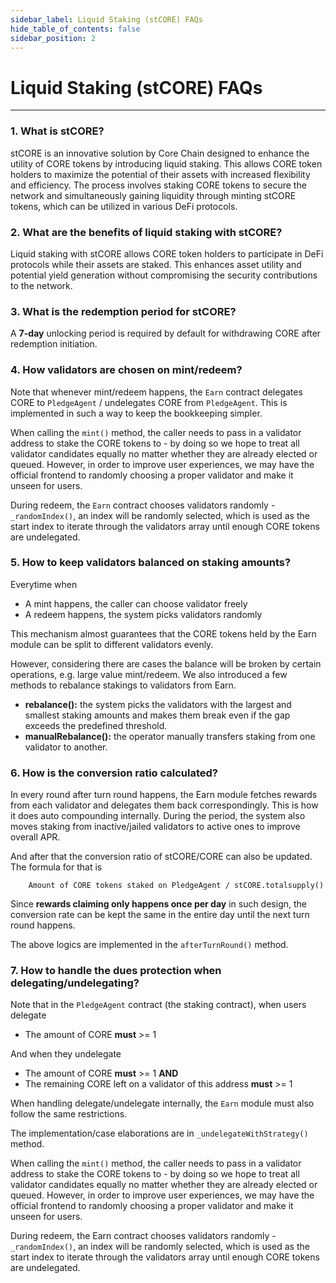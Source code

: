 ```yaml
---
sidebar_label: Liquid Staking (stCORE) FAQs
hide_table_of_contents: false
sidebar_position: 2
---
```


# Liquid Staking (stCORE) FAQs
---

### 1. What is stCORE?
stCORE is an innovative solution by Core Chain designed to enhance the utility of CORE tokens by introducing liquid staking. This allows CORE token holders to maximize the potential of their assets with increased flexibility and efficiency. The process involves staking CORE tokens to secure the network and simultaneously gaining liquidity through minting stCORE tokens, which can be utilized in various DeFi protocols.

### 2. What are the benefits of liquid staking with stCORE?
Liquid staking with stCORE allows CORE token holders to participate in DeFi protocols while their assets are staked. This enhances asset utility and potential yield generation without compromising the security contributions to the network.

### 3. What is the redemption period for stCORE?
A **7-day** unlocking period is required by default for withdrawing CORE after redemption initiation.

### 4. How validators are chosen on mint/redeem?

Note that whenever mint/redeem happens, the `Earn` contract delegates CORE to `PledgeAgent` / undelegates CORE from `PledgeAgent`. This is implemented in such a way to keep the bookkeeping simpler. 

When calling the `mint()` method, the caller needs to pass in a validator address to stake the CORE tokens to - by doing so we hope to treat all validator candidates equally no matter whether they are already elected or queued. However, in order to improve user experiences, we may have the official frontend to randomly choosing a proper validator and make it unseen for users.  

During redeem, the `Earn` contract chooses validators randomly -  `_randomIndex()`, an index will be randomly selected, which is used as the start index to iterate through the validators array until enough CORE tokens are undelegated. 

### 5. How to keep validators balanced on staking amounts?

Everytime when 
* A mint happens, the caller can choose validator freely
* A redeem happens, the system picks validators randomly 

This mechanism almost guarantees that the CORE tokens held by the Earn module can be split to different validators evenly. 

However, considering there are cases the balance will be broken by certain operations, e.g. large value mint/redeem. We also introduced a few methods to rebalance stakings to validators from Earn.
* **rebalance():** the system picks the validators with the largest and smallest staking amounts and makes them break even if the gap exceeds the predefined threshold.  
* **manualRebalance():** the operator manually transfers staking from one validator to another. 

### 6. How is the conversion ratio calculated?

In every round after turn round happens, the Earn module fetches rewards from each validator and delegates them back correspondingly. This is how it does auto compounding internally. During the period, the system also moves staking from inactive/jailed validators to active ones to improve overall APR. 

And after that the conversion ratio of stCORE/CORE can also be updated. The formula for that is 

```
    Amount of CORE tokens staked on PledgeAgent / stCORE.totalsupply() 
```

Since **rewards claiming only happens once per day** in such design, the conversion rate can be kept the same in the entire day until the next turn round happens. 

The above logics are implemented in the `afterTurnRound()` method. 

### 7. How to handle the dues protection when delegating/undelegating?

Note that in the `PledgeAgent` contract (the staking contract), when users delegate

* The amount of CORE **must** >= 1

And when they undelegate

* The amount of CORE **must** >= 1 **AND**
* The remaining CORE left on a validator of this address **must** >= 1

When handling delegate/undelegate internally, the `Earn` module must also follow the same restrictions. 

The implementation/case elaborations are in `_undelegateWithStrategy()` method. 

When calling the `mint()` method, the caller needs to pass in a validator address to stake the CORE tokens to - by doing so we hope to treat all validator candidates equally no matter whether they are already elected or queued. However, in order to improve user experiences, we may have the official frontend to randomly choosing a proper validator and make it unseen for users.  

During redeem, the Earn contract chooses validators randomly - ` _randomIndex()`, an index will be randomly selected, which is used as the start index to iterate through the validators array until enough CORE tokens are undelegated. 
